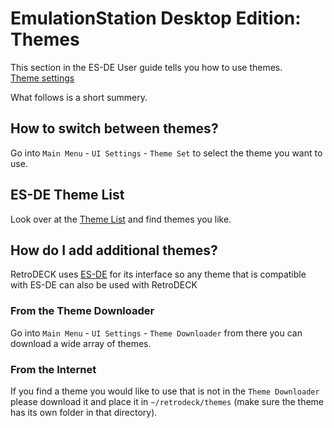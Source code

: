 # EmulationStation Desktop Edition: Themes

This section in the ES-DE User guide tells you how to use themes.<br>
[Theme settings](https://gitlab.com/es-de/emulationstation-de/-/blob/master/USERGUIDE.md#themes)

What follows is a short summery.

## How to switch between themes?
Go into `Main Menu` - `UI Settings` - `Theme Set` to select the theme you want to use.

## ES-DE Theme List
Look over at the [Theme List](https://gitlab.com/es-de/themes/themes-list) and find themes you like.

## How do I add additional themes?

RetroDECK uses [ES-DE](https://www.es-de.org) for its interface so any theme that is compatible with ES-DE can also be used with RetroDECK

### From the Theme Downloader

Go into `Main Menu` - `UI Settings` - `Theme Downloader` from there you can download a wide array of themes.

### From the Internet
If you find a theme you would like to use that is not in the `Theme Downloader` please download it and place it in `~/retrodeck/themes` (make sure the theme has its own folder in that directory).
